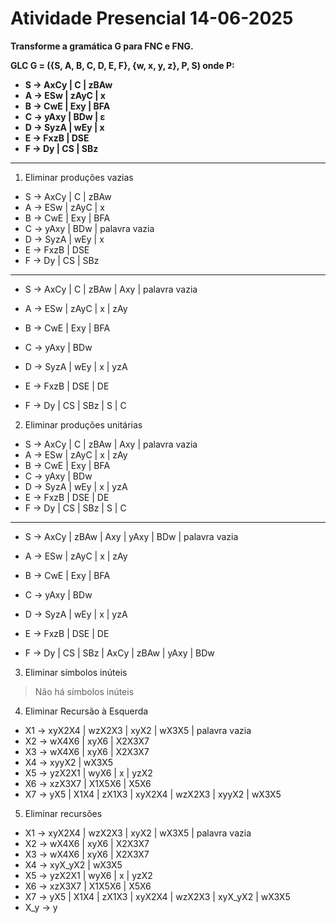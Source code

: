 # Atividade Presencial 14-06-2025

**Transforme a gramática G para FNC e FNG.**

**GLC G = ({S, A, B, C, D, E, F}, {w, x, y, z}, P, S) onde P:**

- **S → AxCy | C | zBAw**
- **A → ESw | zAyC | x**
- **B → CwE | Exy | BFA**
- **C → yAxy | BDw | ε**
- **D → SyzA | wEy | x**
- **E → FxzB | DSE**
- **F → Dy | CS | SBz**

---

1. Eliminar produções vazias

- S -> AxCy | C | zBAw
- A -> ESw | zAyC | x
- B -> CwE | Exy | BFA
- C -> yAxy | BDw | palavra vazia
- D -> SyzA | wEy | x
- E -> FxzB | DSE
- F -> Dy | CS | SBz

---

- S -> AxCy | C | zBAw | Axy | palavra vazia

- A -> ESw | zAyC | x | zAy
- B -> CwE | Exy | BFA
- C -> yAxy | BDw
- D -> SyzA | wEy | x | yzA
- E -> FxzB | DSE | DE
- F -> Dy | CS | SBz | S | C

2. Eliminar produções unitárias

- S -> AxCy | C | zBAw | Axy | palavra vazia
- A -> ESw | zAyC | x | zAy
- B -> CwE | Exy | BFA
- C -> yAxy | BDw
- D -> SyzA | wEy | x | yzA
- E -> FxzB | DSE | DE
- F -> Dy | CS | SBz | S | C

---

- S -> AxCy | zBAw | Axy | yAxy | BDw | palavra vazia

- A -> ESw | zAyC | x | zAy

- B -> CwE | Exy | BFA

- C -> yAxy | BDw
- D -> SyzA | wEy | x | yzA
- E -> FxzB | DSE | DE
- F -> Dy | CS | SBz | AxCy | zBAw | yAxy | BDw

3. Eliminar símbolos inúteis

> Não há símbolos inúteis

4. Eliminar Recursão à Esquerda

- X1 -> xyX2X4 | wzX2X3 | xyX2 | wX3X5 | palavra vazia
- X2 -> wX4X6 | xyX6 | X2X3X7
- X3 -> wX4X6 | xyX6 | X2X3X7
- X4 -> xyyX2 | wX3X5
- X5 -> yzX2X1 | wyX6 | x | yzX2
- X6 -> xzX3X7 | X1X5X6 | X5X6
- X7 -> yX5 | X1X4 | zX1X3 | xyX2X4 | wzX2X3 | xyyX2 | wX3X5

5. Eliminar recursões

- X1 -> xyX2X4 | wzX2X3 | xyX2 | wX3X5 | palavra vazia
- X2 -> wX4X6 | xyX6 | X2X3X7
- X3 -> wX4X6 | xyX6 | X2X3X7
- X4 -> xyX_yX2 | wX3X5
- X5 -> yzX2X1 | wyX6 | x | yzX2
- X6 -> xzX3X7 | X1X5X6 | X5X6
- X7 -> yX5 | X1X4 | zX1X3 | xyX2X4 | wzX2X3 | xyX_yX2 | wX3X5
- X_y -> y

